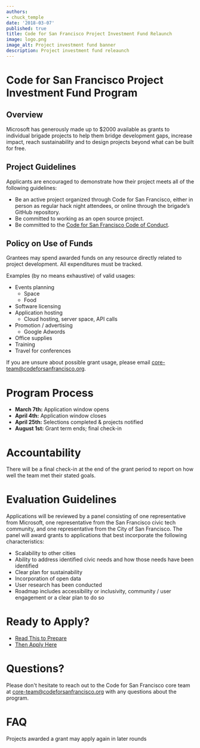 ```yaml
---
authors:
- chuck_temple
date: '2018-03-07'
published: true
title: Code for San Francisco Project Investment Fund Relaunch
image: logo.png
image_alt: Project investment fund banner
description: Project investment fund releaunch
---
```


# Code for San Francisco Project Investment Fund Program

## Overview

Microsoft has generously made up to $2000 available as grants to individual brigade projects to help them bridge
development gaps, increase impact, reach sustainability and to design projects beyond what can be built for free.

## Project Guidelines

Applicants are encouraged to demonstrate how their project meets all of the following guidelines:

* Be an active project organized through Code for San Francisco, either in person as regular hack
  night attendees, or online through the brigade’s GitHub repository.
* Be committed to working as an open source project.
* Be committed to the [Code for San Francisco Code of
	Conduct](https://docs.google.com/document/d/1ZV_iy2CeDlTu13Af9-_5NyOC8SVP9mpxIBn0g1e_S-Q/edit).

## Policy on Use of Funds

Grantees may spend awarded funds on any resource directly related to project
development. All expenditures must be tracked.

Examples (by no means exhaustive) of valid usages:

* Events planning
	* Space
	* Food
* Software licensing
* Application hosting
	* Cloud hosting, server space, API calls
* Promotion / advertising
	* Google Adwords
* Office supplies
* Training
* Travel for conferences

If you are unsure about possible grant usage, please email
[core-team@codeforsanfrancisco.org](mailto:core-team@codeforsanfrancisco.org).

# Program Process

* **March 7th:** Application window opens
* **April 4th:** Application window closes
* **April 25th:**  Selections completed & projects notified
* **August 1st:** Grant term ends; final check-in

# Accountability

There will be a final check-in at the end of the grant period to report on how
well the team met their stated goals.

# Evaluation Guidelines

Applications will be reviewed by a panel consisting of one representative from
Microsoft, one representative from the San Francisco civic tech community, and
one representative from the City of San Francisco. The panel will award grants
to applications that best incorporate the following characteristics:

* Scalability to other cities
* Ability to address identified civic needs and how those needs have been identified
* Clear plan for sustainability
* Incorporation of open data
* User research has been conducted
* Roadmap includes accessibility or inclusivity, community / user engagement or a clear plan to do so

# Ready to Apply?

* [Read This to Prepare](https://bit.ly/2F2jEVo)
* [Then Apply Here](https://bit.ly/2ozWGi8)

# Questions?

Please don't hesitate to reach out to the Code for San Francisco core team at
[core-team@codeforsanfrancisco.org](mailto:core-team@codeforsanfrancisco.org)
with any questions about the program.

# FAQ

Projects awarded a grant may apply again in later rounds

